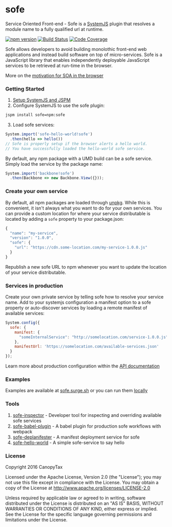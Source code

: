 # sofe
Service Oriented Front-end - Sofe is a [SystemJS](https://github.com/systemjs/systemjs) plugin that resolves a module name to a fully qualified url at runtime.

[![npm version](https://img.shields.io/npm/v/sofe.svg?style=flat-square)](https://www.npmjs.org/package/sofe)
[![Build Status](https://img.shields.io/travis/CanopyTax/sofe.svg?style=flat-square)](https://travis-ci.org/CanopyTax/sofe)
[![Code Coverage](https://img.shields.io/codecov/c/github/CanopyTax/sofe.svg?style=flat-square)](https://codecov.io/github/CanopyTax/sofe)

Sofe allows developers to avoid building monolothic front-end web applications and instead build software on top of micro-services. Sofe is a JavaScript library that enables independently deployable JavaScript services to be retrieved at run-time in the browser.

More on the [motivation for SOA in the browser](docs/motivation.md)

### Getting Started
1. [Setup SystemJS and JSPM](http://jspm.io/docs/getting-started.html)
2. Configure SystemJS to use the sofe plugin:

  ```bash
  jspm install sofe=npm:sofe
  ```
3. Load sofe services:

  ```javascript
  System.import('sofe-hello-world!sofe')
    .then(hello => hello())
  // Sofe is properly setup if the browser alerts a hello world.
  // You have successfully loaded the hello-world sofe service.
  ```
  By default, any npm package with a UMD build can be a sofe service. Simply load the service by the package name:

  ```javascript
  System.import('backbone!sofe')
    .then(Backbone => new Backbone.View({}));
  ```

### Create your own service
By default, all npm packages are loaded through [unpkg](https://unpkg.com). While this is convenient, it isn't always
what you want to do for your own services. You can provide a custom location for where your service distributable is located
by adding a `sofe` property to your package.json:
```javascript
{
  "name": "my-service",
  "version": "1.0.0",
  "sofe": {
    "url": "https://cdn.some-location.com/my-service-1.0.0.js"
  }
}
```
Republish a new sofe URL to npm whenever you want to update the location of your service distributable.

### Services in production
Create your own private service by telling sofe how to resolve your service name. Add to your systemjs configuration a manifest
option to a sofe property or auto-discover services by loading a remote manifest of available services:
```javascript
System.config({
  sofe: {
    manifest: {
      "someInternalService": "http://somelocation.com/service-1.0.0.js"
    },
    manifestUrl: 'https://somelocation.com/available-services.json'
  }
});
```

Learn more about production configuration within the [API documentation](docs/sofe-api.md)

### Examples
Examples are available at [sofe.surge.sh](http://sofe.surge.sh) or you can run them [locally](examples/examples.md)

### Tools
1. [sofe-inspector](https://github.com/CanopyTax/sofe-inspector) - Developer tool for inspecting and overriding available sofe services
1. [sofe-babel-plugin](https://github.com/CanopyTax/sofe-babel-plugin) - A babel plugin for production sofe workflows with webpack
1. [sofe-deplanifester](https://github.com/CanopyTax/sofe-deplanifester) - A manifest deployment service for sofe
1. [sofe-hello-world](https://github.com/CanopyTax/sofe-hello-world) - A simple sofe-service to say hello

### License
Copyright 2016 CanopyTax

Licensed under the Apache License, Version 2.0 (the "License");
you may not use this file except in compliance with the License.
You may obtain a copy of the License at http://www.apache.org/licenses/LICENSE-2.0

Unless required by applicable law or agreed to in writing, software
distributed under the License is distributed on an "AS IS" BASIS,
WITHOUT WARRANTIES OR CONDITIONS OF ANY KIND, either express or implied.
See the License for the specific language governing permissions and
limitations under the License.
